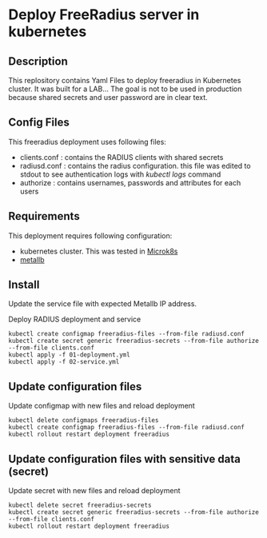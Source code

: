 # Deploy FreeRadius server in kubernetes

## Description
This replository contains Yaml Files to deploy freeradius in Kubernetes cluster.
It was built for a LAB... The goal is not to be used in production because shared secrets and user password are in clear text.

## Config Files
This freeradius deployment uses following files:
- clients.conf : contains the RADIUS clients with shared secrets
- radiusd.conf : contains the radius configuration. this file was edited to stdout to see authentication logs with *kubectl logs* command
- authorize : contains usernames, passwords and attributes for each users

## Requirements
This deployment requires following configuration:
- kubernetes cluster. This was tested in [Microk8s](https://github.com/stanislaspiron/microk8s_awx/blob/main/microk8s/microk8s_install.md)
- [metallb](https://github.com/stanislaspiron/microk8s_awx/blob/main/microk8s/install_metallb.md)

## Install 
Update the service file with expected Metallb IP address.


Deploy RADIUS deployment and service
```
kubectl create configmap freeradius-files --from-file radiusd.conf
kubectl create secret generic freeradius-secrets --from-file authorize --from-file clients.conf 
kubectl apply -f 01-deployment.yml 
kubectl apply -f 02-service.yml 
```

## Update configuration files
Update configmap with new files and reload deployment
```
kubectl delete configmaps freeradius-files 
kubectl create configmap freeradius-files --from-file radiusd.conf
kubectl rollout restart deployment freeradius 
```

## Update configuration files with sensitive data (secret)
Update secret with new files and reload deployment
```
kubectl delete secret freeradius-secrets 
kubectl create secret generic freeradius-secrets --from-file authorize --from-file clients.conf 
kubectl rollout restart deployment freeradius 
```
